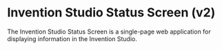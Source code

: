 # Invention Studio Status Screen (v2)
The Invention Studio Status Screen is a single-page web application for displaying information in the Invention Studio.

